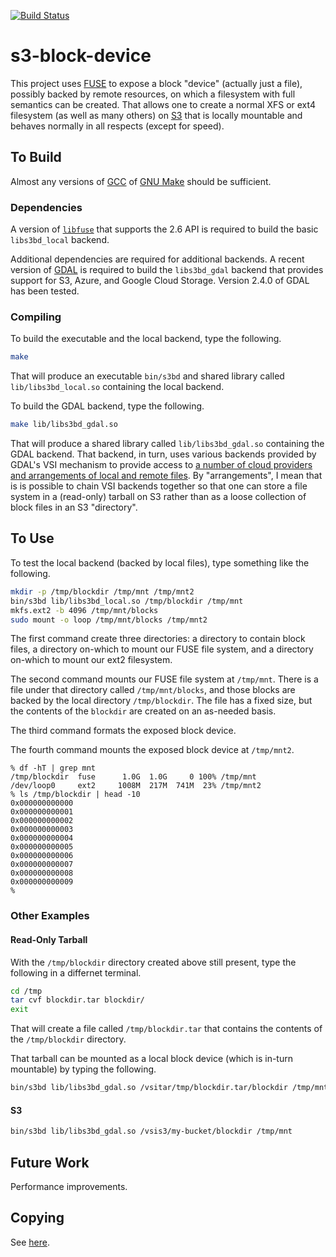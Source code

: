 [![Build Status](https://travis-ci.org/jamesmcclain/s3-block-device.svg?branch=master)](https://travis-ci.org/jamesmcclain/s3-block-device)

# s3-block-device #

This project uses [FUSE](https://en.wikipedia.org/wiki/Filesystem_in_Userspace) to expose a block "device" (actually just a file), possibly backed by remote resources, on which a filesystem with full semantics can be created.
That allows one to create a normal XFS or ext4 filesystem (as well as many others) on [S3](https://en.wikipedia.org/wiki/Amazon_S3) that is locally mountable and behaves normally in all respects (except for speed).

## To Build ##

Almost any versions of [GCC](https://gcc.gnu.org/) of [GNU Make](https://www.gnu.org/software/make/) should be sufficient.

### Dependencies ###

A version of [`libfuse`](https://github.com/libfuse/libfuse) that supports the 2.6 API is required to build the basic `libs3bd_local` backend.

Additional dependencies are required for additional backends.
A recent version of [GDAL](https://gdal.org/) is required to build the `libs3bd_gdal` backend that provides support for S3, Azure, and Google Cloud Storage.
Version 2.4.0 of GDAL has been tested.

### Compiling ###

To build the executable and the local backend, type the following.
```bash
make
```
That will produce an executable `bin/s3bd` and shared library called `lib/libs3bd_local.so` containing the local backend.

To build the GDAL backend, type the following.
```bash
make lib/libs3bd_gdal.so
```
That will produce a shared library called `lib/libs3bd_gdal.so` containing the GDAL backend.
That backend, in turn, uses various backends provided by GDAL's VSI mechanism to provide access to [a number of cloud providers and arrangements of local and remote files](https://www.gdal.org/gdal_virtual_file_systems.html).
By "arrangements", I mean that is is possible to chain VSI backends together so that one can store a file system in a (read-only) tarball on S3 rather than as a loose collection of block files in an S3 "directory".

## To Use ##

To test the local backend (backed by local files), type something like the following.
```bash
mkdir -p /tmp/blockdir /tmp/mnt /tmp/mnt2
bin/s3bd lib/libs3bd_local.so /tmp/blockdir /tmp/mnt
mkfs.ext2 -b 4096 /tmp/mnt/blocks
sudo mount -o loop /tmp/mnt/blocks /tmp/mnt2
```

The first command create three directories: a directory to contain block files, a directory on-which to mount our FUSE file system, and a directory on-which to mount our ext2 filesystem.

The second command mounts our FUSE file system at `/tmp/mnt`.
There is a file under that directory called `/tmp/mnt/blocks`, and those blocks are backed by the local directory `/tmp/blockdir`.
The file has a fixed size, but the contents of the `blockdir` are created on an as-needed basis.

The third command formats the exposed block device.

The fourth command mounts the exposed block device at `/tmp/mnt2`.

```
% df -hT | grep mnt
/tmp/blockdir  fuse      1.0G  1.0G     0 100% /tmp/mnt
/dev/loop0     ext2     1008M  217M  741M  23% /tmp/mnt2
% ls /tmp/blockdir | head -10
0x000000000000
0x000000000001
0x000000000002
0x000000000003
0x000000000004
0x000000000005
0x000000000006
0x000000000007
0x000000000008
0x000000000009
%
```

### Other Examples ###

#### Read-Only Tarball ####

With the `/tmp/blockdir` directory created above still present, type the following in a differnet terminal.
```bash
cd /tmp
tar cvf blockdir.tar blockdir/
exit
```
That will create a file called `/tmp/blockdir.tar` that contains the contents of the `/tmp/blockdir` directory.

That tarball can be mounted as a local block device (which is in-turn mountable) by typing the following.
```bash
bin/s3bd lib/libs3bd_gdal.so /vsitar/tmp/blockdir.tar/blockdir /tmp/mnt
```

#### S3 ####

```bash
bin/s3bd lib/libs3bd_gdal.so /vsis3/my-bucket/blockdir /tmp/mnt
```

## Future Work ##

Performance improvements.

## Copying ##

See [here](LICENSE).
